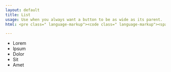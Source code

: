```yaml
---
layout: default
title: List
usage: Use when you always want a button to be as wide as its parent.
html: <pre class=" language-markup"><code class=" language-markup"><span class="token tag"><span class="token tag"><span class="token punctuation">&lt;</span>a</span> <span class="token attr-name">href</span><span class="token attr-value"><span class="token punctuation">=</span><span class="token punctuation">"</span>#<span class="token punctuation">"</span></span> <span class="token attr-name">class</span><span class="token attr-value"><span class="token punctuation">=</span><span class="token punctuation">"</span>btn btn--primary<span class="token punctuation">"</span></span><span class="token punctuation">&gt;</span></span>Button<span class="token tag"><span class="token tag"><span class="token punctuation">&lt;/</span>a</span><span class="token punctuation">&gt;</span></span></code></pre>

---
```


<ul>
  <li>Lorem</li>
  <li>Ipsum</li>
  <li>Dolor</li>
  <li>Sit</li>
  <li>Amet</li>
</ul>